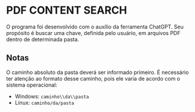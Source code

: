 # PDF CONTENT SEARCH

O programa foi desenvolvido com o auxílio da ferramenta ChatGPT. Seu propósito é buscar uma chave, definida pelo usuário, em arquivos PDF dentro de determinada pasta.

## Notas
O caminho absoluto da pasta deverá ser informado primeiro. É necessário ter atenção ao formato desse caminho, pois ele varia de acordo com o sistema operacional:

 - Windows: ```caminho\\da\\pasta```
 - Linux: ```caminho/da/pasta```